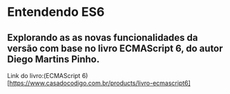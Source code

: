 # Entendendo ES6
## Explorando as as novas funcionalidades da versão com base no livro ECMAScript 6, do autor Diego Martins Pinho.

Link do livro:(ECMAScript 6)[https://www.casadocodigo.com.br/products/livro-ecmascript6]